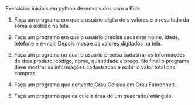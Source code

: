 Exercicios iniciais em python desenvolvidos com a Kick

1) Faça um programa em que o usuário digita dois valores e o resultado da soma é exibido na tela.

2) Faça um programa em que o usuário precisa cadastrar nome, idade, telefone e e-mail. Depois mostre os valores digitados na tela.

3) Faça um programa no qual o usuário precisa cadastrar as informações de dois produto: código, nome, quantidade e preço. No final o programa deve mostrar as informações cadastradas e exibir o valor total das compras.

4) Faça um programa que converte Grau Celsius em Grau Fahrenheit.

5) Faça um programa que calcule a área de um quadrado/retângulo.
